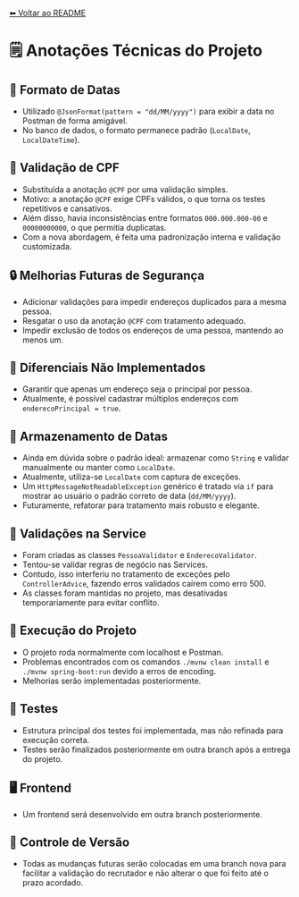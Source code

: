 [⬅ Voltar ao README](README.md)

# 🗒️ Anotações Técnicas do Projeto

## 📅 Formato de Datas
- Utilizado `@JsonFormat(pattern = "dd/MM/yyyy")` para exibir a data no Postman de forma amigável.
- No banco de dados, o formato permanece padrão (`LocalDate`, `LocalDateTime`).

## 📌 Validação de CPF
- Substituída a anotação `@CPF` por uma validação simples.
- Motivo: a anotação `@CPF` exige CPFs válidos, o que torna os testes repetitivos e cansativos.
- Além disso, havia inconsistências entre formatos `000.000.000-00` e `00000000000`, o que permitia duplicatas.
- Com a nova abordagem, é feita uma padronização interna e validação customizada.

## 🔒 Melhorias Futuras de Segurança
- Adicionar validações para impedir endereços duplicados para a mesma pessoa.
- Resgatar o uso da anotação `@CPF` com tratamento adequado.
- Impedir exclusão de todos os endereços de uma pessoa, mantendo ao menos um.

## 🌟 Diferenciais Não Implementados
- Garantir que apenas um endereço seja o principal por pessoa.
- Atualmente, é possível cadastrar múltiplos endereços com `enderecoPrincipal = true`.

## 📆 Armazenamento de Datas
- Ainda em dúvida sobre o padrão ideal: armazenar como `String` e validar manualmente ou manter como `LocalDate`.
- Atualmente, utiliza-se `LocalDate` com captura de exceções.
- Um `HttpMessageNotReadableException` genérico é tratado via `if` para mostrar ao usuário o padrão correto de data (`dd/MM/yyyy`).
- Futuramente, refatorar para tratamento mais robusto e elegante.

## 🧪 Validações na Service
- Foram criadas as classes `PessoaValidator` e `EnderecoValidator`.
- Tentou-se validar regras de negócio nas Services.
- Contudo, isso interferiu no tratamento de exceções pelo `ControllerAdvice`, fazendo erros validados caírem como erro 500.
- As classes foram mantidas no projeto, mas desativadas temporariamente para evitar conflito.

## 🔄 Execução do Projeto
- O projeto roda normalmente com localhost e Postman.
- Problemas encontrados com os comandos `./mvnw clean install` e `./mvnw spring-boot:run` devido a erros de encoding.
- Melhorias serão implementadas posteriormente.

## 🧪 Testes
- Estrutura principal dos testes foi implementada, mas não refinada para execução correta.
- Testes serão finalizados posteriormente em outra branch após a entrega do projeto.

## 🖥️ Frontend
- Um frontend será desenvolvido em outra branch posteriormente.

## 🔄 Controle de Versão
- Todas as mudanças futuras serão colocadas em uma branch nova para facilitar a validação do recrutador e não alterar o que foi feito até o prazo acordado.
